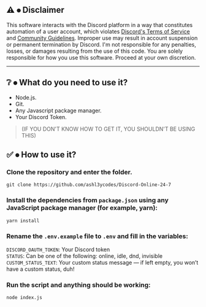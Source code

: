 
## ⚠️ ⦁ Disclaimer
This software interacts with the Discord platform in a way that constitutes automation of a user account, which violates 
<a href="https://discord.com/terms">Discord's Terms of Service</a> and <a href="https://discord.com/guidelines">Community Guidelines</a>. Improper use may result in account suspension or permanent termination by Discord.
I'm not responsible for any penalties, losses, or damages resulting from the use of this code.
You are solely responsible for how you use this software. Proceed at your own discretion.

---

## ❔ ⦁ What do you need to use it?
- Node.js.
- Git.
- Any Javascript package manager.
- Your Discord Token.
> (IF YOU DON'T KNOW HOW TO GET IT, YOU SHOULDN'T BE USING THIS)

## ✅ ⦁ How to use it?
### Clone the repository and enter the folder.
```shell
git clone https://github.com/ashl3ycodes/Discord-Online-24-7
```

### Install the dependencies from `package.json` using any JavaScript package manager (for example, yarn):
```shell
yarn install
```
### Rename the `.env.example` file to `.env` and fill in the variables:
`DISCORD_OAUTH_TOKEN`:  Your Discord token  
`STATUS`:  Can be one of the following: online, idle, dnd, invisible  
`CUSTOM_STATUS_TEXT`: Your custom status message — if left empty, you won’t have a custom status, duh!

### Run the script and anything should be working:
```shell
node index.js
```
